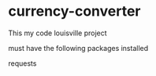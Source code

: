 # currency-converter

This my code louisville project

must have the following packages installed

requests